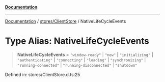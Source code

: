 [**Documentation**](../../../index.md)

***

[Documentation](../../../index.md) / [stores/ClientStore](../index.md) / NativeLifeCycleEvents

# Type Alias: NativeLifeCycleEvents

> **NativeLifeCycleEvents** = `"window-ready"` \| `"new"` \| `"initializing"` \| `"authenticating"` \| `"connecting"` \| `"loading"` \| `"synchronizing"` \| `"running-connected"` \| `"running-disconnected"` \| `"shutdown"`

Defined in: stores/ClientStore.d.ts:25
